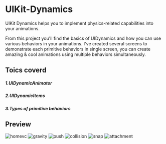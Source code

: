 # UIKit-Dynamics

UIKit Dynamics helps you to implement physics-related capabilities into your animations.

From this project you'll find the basics of UIDynamics and how you can use various behaviors in your animations.
I've created several screens to demonstrate each primitive behaviors in single screen, you can create amazing & cool animations using multiple behaviors simultaneously.

## Toics coverd
##### 1.UIDynamicAnimator
##### 2.UIDynamicItems
##### 3.Types of primitive behaviors

## Preview
![homevc](https://user-images.githubusercontent.com/20698710/43943606-c67e9f64-9c99-11e8-9c4b-04d73e5093aa.png)
![gravity](https://user-images.githubusercontent.com/20698710/43943445-40e3cf50-9c99-11e8-8f39-152a94fa9ff6.gif)
![push](https://user-images.githubusercontent.com/20698710/43943463-540c4364-9c99-11e8-80ba-a6dd7a34d421.gif)
![collision](https://user-images.githubusercontent.com/20698710/43943480-5dc65854-9c99-11e8-9a6c-d84339b00cb6.gif)
![snap](https://user-images.githubusercontent.com/20698710/43943495-65b11194-9c99-11e8-8bbe-ae35a05591f9.gif)
![attachment](https://user-images.githubusercontent.com/20698710/43943507-71bcc0a0-9c99-11e8-9ebe-676edfbde0a6.gif)
